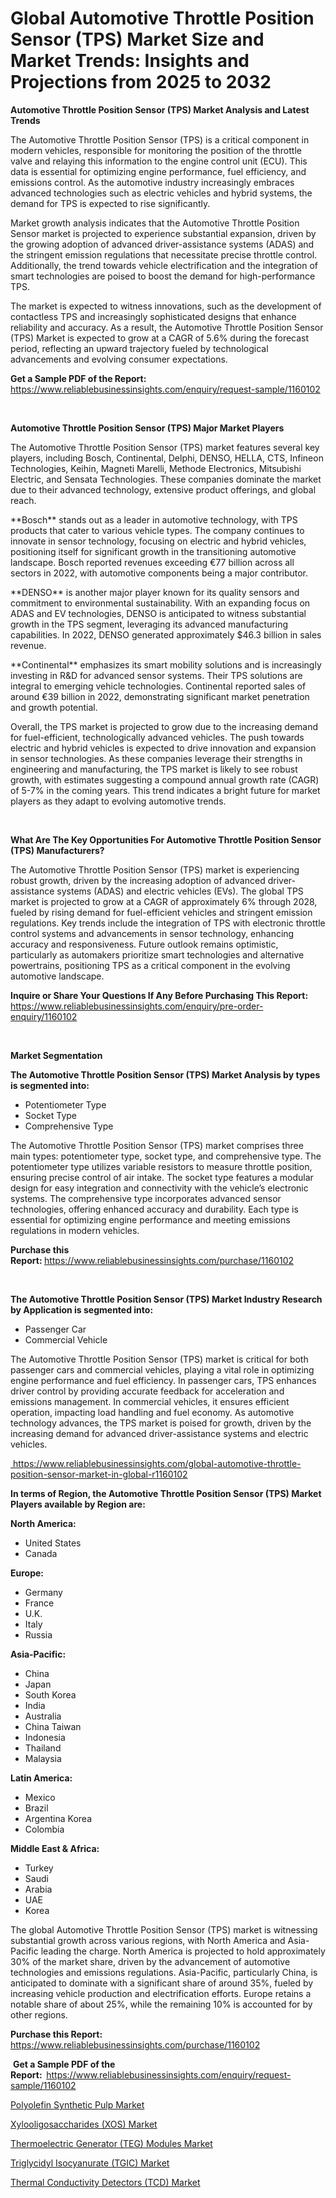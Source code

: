 <p><h1>Global Automotive Throttle Position Sensor (TPS) Market Size and Market Trends: Insights and Projections from 2025 to 2032</h1></p><p><strong>Automotive Throttle Position Sensor (TPS) Market Analysis and Latest Trends</strong></p>
<p><p>The Automotive Throttle Position Sensor (TPS) is a critical component in modern vehicles, responsible for monitoring the position of the throttle valve and relaying this information to the engine control unit (ECU). This data is essential for optimizing engine performance, fuel efficiency, and emissions control. As the automotive industry increasingly embraces advanced technologies such as electric vehicles and hybrid systems, the demand for TPS is expected to rise significantly.</p><p>Market growth analysis indicates that the Automotive Throttle Position Sensor market is projected to experience substantial expansion, driven by the growing adoption of advanced driver-assistance systems (ADAS) and the stringent emission regulations that necessitate precise throttle control. Additionally, the trend towards vehicle electrification and the integration of smart technologies are poised to boost the demand for high-performance TPS.</p><p>The market is expected to witness innovations, such as the development of contactless TPS and increasingly sophisticated designs that enhance reliability and accuracy. As a result, the Automotive Throttle Position Sensor (TPS) Market is expected to grow at a CAGR of 5.6% during the forecast period, reflecting an upward trajectory fueled by technological advancements and evolving consumer expectations.</p></p>
<p><strong>Get a Sample PDF of the Report:&nbsp;</strong> <a href="https://www.reliablebusinessinsights.com/enquiry/request-sample/1160102?utm_campaign=1873&utm_medium=2&utm_source=Github&utm_content=ia&utm_term=12022025&utm_id=automotive-throttle-position-sensor-tps">https://www.reliablebusinessinsights.com/enquiry/request-sample/1160102</a></p>
<p>&nbsp;</p>
<p><strong>Automotive Throttle Position Sensor (TPS) Major Market Players</strong></p>
<p><p>The Automotive Throttle Position Sensor (TPS) market features several key players, including Bosch, Continental, Delphi, DENSO, HELLA, CTS, Infineon Technologies, Keihin, Magneti Marelli, Methode Electronics, Mitsubishi Electric, and Sensata Technologies. These companies dominate the market due to their advanced technology, extensive product offerings, and global reach.</p><p>**Bosch** stands out as a leader in automotive technology, with TPS products that cater to various vehicle types. The company continues to innovate in sensor technology, focusing on electric and hybrid vehicles, positioning itself for significant growth in the transitioning automotive landscape. Bosch reported revenues exceeding €77 billion across all sectors in 2022, with automotive components being a major contributor.</p><p>**DENSO** is another major player known for its quality sensors and commitment to environmental sustainability. With an expanding focus on ADAS and EV technologies, DENSO is anticipated to witness substantial growth in the TPS segment, leveraging its advanced manufacturing capabilities. In 2022, DENSO generated approximately $46.3 billion in sales revenue.</p><p>**Continental** emphasizes its smart mobility solutions and is increasingly investing in R&D for advanced sensor systems. Their TPS solutions are integral to emerging vehicle technologies. Continental reported sales of around €39 billion in 2022, demonstrating significant market penetration and growth potential.</p><p>Overall, the TPS market is projected to grow due to the increasing demand for fuel-efficient, technologically advanced vehicles. The push towards electric and hybrid vehicles is expected to drive innovation and expansion in sensor technologies. As these companies leverage their strengths in engineering and manufacturing, the TPS market is likely to see robust growth, with estimates suggesting a compound annual growth rate (CAGR) of 5-7% in the coming years. This trend indicates a bright future for market players as they adapt to evolving automotive trends.</p></p>
<p>&nbsp;</p>
<p><strong>What Are The Key Opportunities For Automotive Throttle Position Sensor (TPS) Manufacturers?</strong></p>
<p><p>The Automotive Throttle Position Sensor (TPS) market is experiencing robust growth, driven by the increasing adoption of advanced driver-assistance systems (ADAS) and electric vehicles (EVs). The global TPS market is projected to grow at a CAGR of approximately 6% through 2028, fueled by rising demand for fuel-efficient vehicles and stringent emission regulations. Key trends include the integration of TPS with electronic throttle control systems and advancements in sensor technology, enhancing accuracy and responsiveness. Future outlook remains optimistic, particularly as automakers prioritize smart technologies and alternative powertrains, positioning TPS as a critical component in the evolving automotive landscape.</p></p>
<p><strong>Inquire or Share Your Questions If Any Before Purchasing This Report:</strong> <a href="https://www.reliablebusinessinsights.com/enquiry/pre-order-enquiry/1160102?utm_campaign=1873&utm_medium=2&utm_source=Github&utm_content=ia&utm_term=12022025&utm_id=automotive-throttle-position-sensor-tps">https://www.reliablebusinessinsights.com/enquiry/pre-order-enquiry/1160102</a></p>
<p>&nbsp;</p>
<p><strong>Market Segmentation</strong></p>
<p><strong>The Automotive Throttle Position Sensor (TPS) Market Analysis by types is segmented into:</strong></p>
<p><ul><li>Potentiometer Type</li><li>Socket Type</li><li>Comprehensive Type</li></ul></p>
<p><p>The Automotive Throttle Position Sensor (TPS) market comprises three main types: potentiometer type, socket type, and comprehensive type. The potentiometer type utilizes variable resistors to measure throttle position, ensuring precise control of air intake. The socket type features a modular design for easy integration and connectivity with the vehicle’s electronic systems. The comprehensive type incorporates advanced sensor technologies, offering enhanced accuracy and durability. Each type is essential for optimizing engine performance and meeting emissions regulations in modern vehicles.</p></p>
<p><strong>Purchase this Report:&nbsp;</strong><a href="https://www.reliablebusinessinsights.com/purchase/1160102?utm_campaign=1873&utm_medium=2&utm_source=Github&utm_content=ia&utm_term=12022025&utm_id=automotive-throttle-position-sensor-tps">https://www.reliablebusinessinsights.com/purchase/1160102</a></p>
<p>&nbsp;</p>
<p><strong>The Automotive Throttle Position Sensor (TPS) Market Industry Research by Application is segmented into:</strong></p>
<p><ul><li>Passenger Car</li><li>Commercial Vehicle</li></ul></p>
<p><p>The Automotive Throttle Position Sensor (TPS) market is critical for both passenger cars and commercial vehicles, playing a vital role in optimizing engine performance and fuel efficiency. In passenger cars, TPS enhances driver control by providing accurate feedback for acceleration and emissions management. In commercial vehicles, it ensures efficient operation, impacting load handling and fuel economy. As automotive technology advances, the TPS market is poised for growth, driven by the increasing demand for advanced driver-assistance systems and electric vehicles.</p></p>
<p><a href="https://www.reliablebusinessinsights.com/global-automotive-throttle-position-sensor-market-in-global-r1160102?utm_campaign=1873&utm_medium=2&utm_source=Github&utm_content=ia&utm_term=12022025&utm_id=automotive-throttle-position-sensor-tps">&nbsp;https://www.reliablebusinessinsights.com/global-automotive-throttle-position-sensor-market-in-global-r1160102</a></p>
<p><strong>In terms of Region, the Automotive Throttle Position Sensor (TPS) Market Players available by Region are:</strong></p>
<p>
    <p> <strong> North America: </strong>
        <ul>
            <li>United States</li>
            <li>Canada</li>
        </ul>
        </p> 
    <p> <strong> Europe: </strong>
        <ul>
            <li>Germany</li>
            <li>France</li>
            <li>U.K.</li>
            <li>Italy</li>
            <li>Russia</li>
        </ul>
        </p> 
    <p> <strong> Asia-Pacific: </strong>
        <ul>
            <li>China</li>
            <li>Japan</li>
            <li>South Korea</li>
            <li>India</li>
            <li>Australia</li>
            <li>China Taiwan</li>
            <li>Indonesia</li>
            <li>Thailand</li>
            <li>Malaysia</li>
        </ul>
        </p> 
    <p> <strong> Latin America: </strong>
        <ul>
            <li>Mexico</li>
            <li>Brazil</li>
            <li>Argentina Korea</li>
            <li>Colombia</li>
        </ul>
        </p> 
    <p> <strong> Middle East & Africa: </strong>
        <ul>
            <li>Turkey</li>
            <li>Saudi</li>
            <li>Arabia</li>
            <li>UAE</li>
            <li>Korea</li>
        </ul>
    </p>
    </p>
<p><p>The global Automotive Throttle Position Sensor (TPS) market is witnessing substantial growth across various regions, with North America and Asia-Pacific leading the charge. North America is projected to hold approximately 30% of the market share, driven by the advancement of automotive technologies and emissions regulations. Asia-Pacific, particularly China, is anticipated to dominate with a significant share of around 35%, fueled by increasing vehicle production and electrification efforts. Europe retains a notable share of about 25%, while the remaining 10% is accounted for by other regions.</p></p>
<p><strong>Purchase this Report: </strong><a href="https://www.reliablebusinessinsights.com/purchase/1160102?utm_campaign=1873&utm_medium=2&utm_source=Github&utm_content=ia&utm_term=12022025&utm_id=automotive-throttle-position-sensor-tps">https://www.reliablebusinessinsights.com/purchase/1160102</a></p>
<p>&nbsp;<strong>Get a Sample PDF of the Report:&nbsp;&nbsp;</strong><a href="https://www.reliablebusinessinsights.com/enquiry/request-sample/1160102?utm_campaign=1873&utm_medium=2&utm_source=Github&utm_content=ia&utm_term=12022025&utm_id=automotive-throttle-position-sensor-tps">https://www.reliablebusinessinsights.com/enquiry/request-sample/1160102</a></p>
<p><strong></strong></p>
<p><p><a href="https://www.linkedin.com/pulse/polyolefin-synthetic-pulp-market-analysis-report-2025-2032-tk9af?utm_campaign=1873&utm_medium=2&utm_source=Github&utm_content=ia&utm_term=12022025&utm_id=automotive-throttle-position-sensor-tps">Polyolefin Synthetic Pulp Market</a></p><p><a href="https://www.linkedin.com/pulse/global-xylooligosaccharides-xos-market-trends-applications-gvomf?utm_campaign=1873&utm_medium=2&utm_source=Github&utm_content=ia&utm_term=12022025&utm_id=automotive-throttle-position-sensor-tps">Xylooligosaccharides (XOS) Market</a></p><p><a href="https://github.com/amoakuolaopa/Market-Research-Report-List-1/blob/main/thermoelectric-generator-teg-modules-market.md?utm_campaign=1873&utm_medium=2&utm_source=Github&utm_content=ia&utm_term=12022025&utm_id=automotive-throttle-position-sensor-tps">Thermoelectric Generator (TEG) Modules Market</a></p><p><a href="https://www.linkedin.com/pulse/future-outlook-triglycidyl-isocyanurate-tgic-market-size-gwfff?utm_campaign=1873&utm_medium=2&utm_source=Github&utm_content=ia&utm_term=12022025&utm_id=automotive-throttle-position-sensor-tps">Triglycidyl Isocyanurate (TGIC) Market</a></p><p><a href="https://github.com/aidelndasse/Market-Research-Report-List-1/blob/main/thermal-conductivity-detectors-tcd-market.md?utm_campaign=1873&utm_medium=2&utm_source=Github&utm_content=ia&utm_term=12022025&utm_id=automotive-throttle-position-sensor-tps">Thermal Conductivity Detectors (TCD) Market</a></p></p>